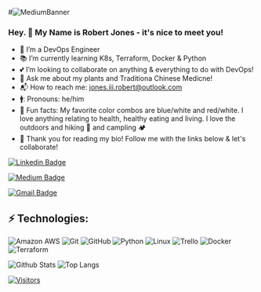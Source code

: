 
#![MediumBanner](https://user-images.githubusercontent.com/100802530/178038667-17c0ead2-1934-4360-a455-5316fa896527.jpg)


### Hey.  👋 My Name is Robert Jones - it's nice to meet you!
<!--🔭 I’m currently working on-->

- 👀 I’m a DevOps Engineer
- :books: I’m currently learning K8s, Terraform, Docker & Python 
- :two_hearts: I’m looking to collaborate on anything & everything to do with DevOps!
- 💬 Ask me about my plants and Traditiona Chinese Medicne! 
- :mailbox_with_mail: How to reach me: jones.iii.robert@outlook.com
- 🚹: Pronouns: he/him 
- :tada: Fun facts: My favorite color combos are blue/white and red/white.  I love anything relating to health, healthy eating and living. I love the outdoors and hiking 🥾 and campling 🏕️    
- :blue_heart: Thank you for reading my bio! Follow me with the links below & let's collaborate!

[![Linkedin Badge](https://img.shields.io/badge/-Kinsey%20Parham-blue?style=flat-square&logo=Linkedin&logoColor=white&link=<https://www.linkedin.com/in/kinseyparham/>)](<https://www.linkedin.com/in/kinseyparham/>)

[![Medium Badge](https://img.shields.io/badge/Kinsey%20Parham-12100E?style=flat-square&logo=medium&logoColor=white&link=<https://medium.com/@kinseyparham>)](<https://medium.com/@kinseyparham>)

[![Gmail Badge](https://img.shields.io/badge/-KinseyParham@gmail.com-c14438?style=flat-square&logo=Gmail&logoColor=white&link=mailto:<KinseyParham@gmail.com>)](mailto:<KinseyParham@gmail.com>)

## ⚡ Technologies:

![Amazon AWS](https://img.shields.io/badge/Amazon%20AWS-232F3E?style=flat-square&logo=amazon-aws)
![Git](https://img.shields.io/badge/-Git-black?style=flat-square&logo=git)
![GitHub](https://img.shields.io/badge/-GitHub-181717?style=flat-square&logo=github)
![Python](https://img.shields.io/badge/-Python-black?style=flat-square&logo=Python)
![Linux](https://img.shields.io/badge/Linux-FCC624?style=flat-square&logo=linux&logoColor=black)
![Trello](https://img.shields.io/badge/Trello-%23026AA7.svg?style=flat-square&logo=Trello&logoColor=white)
![Docker](https://img.shields.io/badge/docker-%230db7ed.svg?style=for-the-badge&logo=docker&logoColor=white)
![Terraform](https://img.shields.io/badge/terraform-%235835CC.svg?style=for-the-badge&logo=terraform&logoColor=white)

![Github Stats](https://github-readme-stats.vercel.app/api?username=KinzP&count_private=true&show_icons=true&include_all_commits=true)
![Top Langs](https://github-readme-stats.vercel.app/api/top-langs/?username=KinzP&hide=TeX&layout=compact)



[![Visitors](https://api.visitorbadge.io/api/visitors?path=<KinzP>%2F<KinzP>&label=VISITORS&countColor=%23263759)](https://visitorbadge.io/status?path=<KinzP>%2F<KinzP>)
